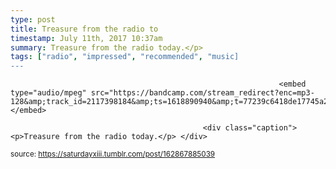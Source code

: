 ```yaml
---
type: post
title: Treasure from the radio to
timestamp: July 11th, 2017 10:37am
summary: Treasure from the radio today.</p> 
tags: ["radio", "impressed", "recommended", "music]
---
```


                
                
                
                
                
                
                
                                                                <embed type="audio/mpeg" src="https://bandcamp.com/stream_redirect?enc=mp3-128&amp;track_id=2117398184&amp;ts=1618890940&amp;t=77239c6418de17745a2cbc1eb85eeab5e89f60f3"></embed>
                    
                                               <div class="caption"><p>Treasure from the radio today.</p> </div>
                                    
                                
<small>source: https://saturdayxiii.tumblr.com/post/162867885039</small>